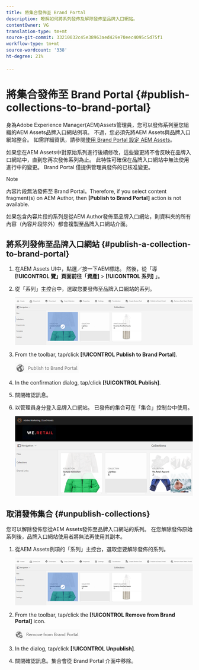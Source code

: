 ```yaml
---
title: 將集合發佈至 Brand Portal
description: 瞭解如何將系列發佈及解除發佈至品牌入口網站。
contentOwner: VG
translation-type: tm+mt
source-git-commit: 33210032c45e38963aed429e70eec4095c5d75f1
workflow-type: tm+mt
source-wordcount: '338'
ht-degree: 21%

---
```



# 將集合發佈至 Brand Portal {#publish-collections-to-brand-portal}

身為Adobe Experience Manager(AEM)Assets管理員，您可以發佈系列至您組織的AEM Assets品牌入口網站例項。 不過，您必須先將AEM Assets與品牌入口網站整合。 如需詳細資訊，請參閱[使用 Brand Portal 設定 AEM Assets](configure-aem-assets-with-brand-portal.md)。

如果您在AEM Assets中對原始系列進行後續修改，這些變更將不會反映在品牌入口網站中，直到您再次發佈系列為止。 此特性可確保在品牌入口網站中無法使用進行中的變更。 Brand Portal 僅提供管理員發佈的已核准變更。

>[!NOTE]
>
>內容片段無法發佈至 Brand Portal。Therefore, if you select content fragment(s) on AEM Author, then **[Publish to Brand Portal]** action is not available.
>
>如果包含內容片段的系列是從AEM Author發佈至品牌入口網站，則資料夾的所有內容（內容片段除外）都會複製至品牌入口網站介面。

## 將系列發佈至品牌入口網站 {#publish-a-collection-to-brand-portal}

1. 在AEM Assets UI中，點選／按一下AEM標誌。 然後，從「導 **[!UICONTROL 覽」頁面前往「資產]** > **[!UICONTROL 系列]** 」。
2. 從「系列」主控台中，選取您要發佈至品牌入口網站的系列。

   ![select_collection](assets/select_collection.png)

3. From the toolbar, tap/click **[!UICONTROL Publish to Brand Portal]**.

   ![publish_to_bp_icon](assets/publish_to_bp_icon.png)

4. In the confirmation dialog, tap/click **[!UICONTROL Publish]**.
5. 關閉確認訊息。
6. 以管理員身分登入品牌入口網站。 已發佈的集合可在「集合」控制台中使用。

   ![published_collection](assets/published_collection.png)

## 取消發佈集合 {#unpublish-collections}

您可以解除發佈您從AEM Assets發佈至品牌入口網站的系列。 在您解除發佈原始系列後，品牌入口網站使用者將無法再使用其副本。

1. 從AEM Assets例項的「系列」主控台，選取您要解除發佈的系列。

   ![select_collection-1](assets/select_collection-1.png)

2. From the toolbar, tap/click the **[!UICONTROL Remove from Brand Portal]** icon.

   ![remove_from_bp_icon](assets/remove_from_bp_icon.png)

3. In the dialog, tap/click **[!UICONTROL Unpublish]**.
4. 關閉確認訊息。集合會從 Brand Portal 介面中移除。
